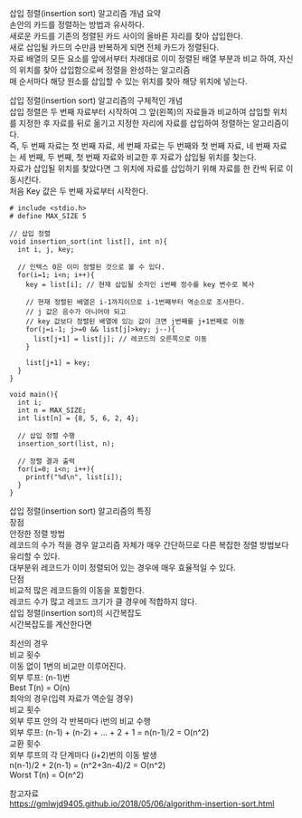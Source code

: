 삽입 정렬(insertion sort) 알고리즘 개념 요약  
손안의 카드를 정렬하는 방법과 유사하다.  
새로운 카드를 기존의 정렬된 카드 사이의 올바른 자리를 찾아 삽입한다.  
새로 삽입될 카드의 수만큼 반복하게 되면 전체 카드가 정렬된다.  
자료 배열의 모든 요소를 앞에서부터 차례대로 이미 정렬된 배열 부분과 비교 하여, 자신의 위치를 찾아 삽입함으로써 정렬을 완성하는 알고리즘  
매 순서마다 해당 원소를 삽입할 수 있는 위치를 찾아 해당 위치에 넣는다.  

삽입 정렬(insertion sort) 알고리즘의 구체적인 개념  
삽입 정렬은 두 번째 자료부터 시작하여 그 앞(왼쪽)의 자료들과 비교하여 삽입할 위치를 지정한 후 자료를 뒤로 옮기고 지정한 자리에 자료를 삽입하여 정렬하는 알고리즘이다.  
즉, 두 번째 자료는 첫 번째 자료, 세 번째 자료는 두 번째와 첫 번째 자료, 네 번째 자료는 세 번째, 두 번째, 첫 번째 자료와 비교한 후 자료가 삽입될 위치를 찾는다.  
자료가 삽입될 위치를 찾았다면 그 위치에 자료를 삽입하기 위해 자료를 한 칸씩 뒤로 이동시킨다.  
처음 Key 값은 두 번째 자료부터 시작한다.  

```
# include <stdio.h>
# define MAX_SIZE 5

// 삽입 정렬
void insertion_sort(int list[], int n){
  int i, j, key;

  // 인텍스 0은 이미 정렬된 것으로 볼 수 있다.
  for(i=1; i<n; i++){
    key = list[i]; // 현재 삽입될 숫자인 i번째 정수를 key 변수로 복사

    // 현재 정렬된 배열은 i-1까지이므로 i-1번째부터 역순으로 조사한다.
    // j 값은 음수가 아니어야 되고
    // key 값보다 정렬된 배열에 있는 값이 크면 j번째를 j+1번째로 이동
    for(j=i-1; j>=0 && list[j]>key; j--){
      list[j+1] = list[j]; // 레코드의 오른쪽으로 이동
    }

    list[j+1] = key;
  }
}

void main(){
  int i;
  int n = MAX_SIZE;
  int list[n] = {8, 5, 6, 2, 4};

  // 삽입 정렬 수행
  insertion_sort(list, n);

  // 정렬 결과 출력
  for(i=0; i<n; i++){
    printf("%d\n", list[i]);
  }
}
```

삽입 정렬(insertion sort) 알고리즘의 특징  
장점  
안정한 정렬 방법  
레코드의 수가 적을 경우 알고리즘 자체가 매우 간단하므로 다른 복잡한 정렬 방법보다 유리할 수 있다.  
대부분위 레코드가 이미 정렬되어 있는 경우에 매우 효율적일 수 있다.  
단점  
비교적 많은 레코드들의 이동을 포함한다.  
레코드 수가 많고 레코드 크기가 클 경우에 적합하지 않다.  
삽입 정렬(insertion sort)의 시간복잡도  
시간복잡도를 계산한다면  
  
최선의 경우  
비교 횟수  
이동 없이 1번의 비교만 이루어진다.  
외부 루프: (n-1)번  
Best T(n) = O(n)  
최악의 경우(입력 자료가 역순일 경우)  
비교 횟수  
외부 루프 안의 각 반복마다 i번의 비교 수행  
외부 루프: (n-1) + (n-2) + … + 2 + 1 = n(n-1)/2 = O(n^2)  
교환 횟수  
외부 루프의 각 단계마다 (i+2)번의 이동 발생  
n(n-1)/2 + 2(n-1) = (n^2+3n-4)/2 = O(n^2)  
Worst T(n) = O(n^2)  

참고자료  
https://gmlwjd9405.github.io/2018/05/06/algorithm-insertion-sort.html  
